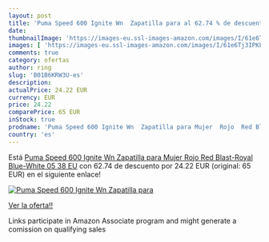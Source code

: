 ```yaml
---
layout: post
title: 'Puma Speed 600 Ignite Wn  Zapatilla para al 62.74 % de descuento'
date: 
thumbnailImage: 'https://images-eu.ssl-images-amazon.com/images/I/61e6Tj3IPKL._SL200_.jpg'
images: [ 'https://images-eu.ssl-images-amazon.com/images/I/61e6Tj3IPKL._SL200_.jpg' ]
comments: true
category: ofertas
author: ring
slug: 'B01B6KRW3U-es'
description:
actualPrice: 24.22 EUR
currency: EUR
price: 24.22
comparePrice: 65 EUR
inStock: true
prodname: 'Puma Speed 600 Ignite Wn  Zapatilla para Mujer  Rojo  Red Blast-Royal Blue-White 05   38 EU'
country: 'es'
---
```


Está [Puma Speed 600 Ignite Wn  Zapatilla para Mujer  Rojo  Red Blast-Royal Blue-White 05   38 EU](https://www.amazon.es/dp/B01B6KRW3U/?tag=tolees-21) con 62.74 de descuento por 24.22 EUR (original: 65 EUR) en el siguiente enlace!

[![Puma Speed 600 Ignite Wn  Zapatilla para](https://images-eu.ssl-images-amazon.com/images/I/61e6Tj3IPKL._SL200_.jpg)](https://www.amazon.es/dp/B01B6KRW3U/?tag=tolees-21)

[Ver la oferta!!](https://www.amazon.es/dp/B01B6KRW3U/?tag=tolees-21)

Links participate in Amazon Associate program and might generate a comission on qualifying sales


